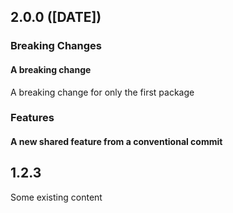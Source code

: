 ## 2.0.0 ([DATE])

### Breaking Changes

#### A breaking change

A breaking change for only the first package

### Features

#### A new shared feature from a conventional commit

## 1.2.3

Some existing content
